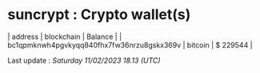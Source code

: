 # suncrypt : Crypto wallet(s)

| address | blockchain | Balance |
| bc1qpmknwh4pgvkyqq840fhx7fw36nrzu8gskx369v | bitcoin | $ 229544 | 

Last update : _Saturday 11/02/2023 18.13 (UTC)_ 

